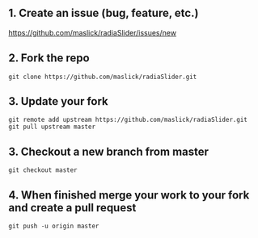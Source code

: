 ## 1. Create an issue (bug, feature, etc.)
https://github.com/maslick/radiaSlider/issues/new

## 2. Fork the repo
```
git clone https://github.com/maslick/radiaSlider.git
```

## 3. Update your fork
```
git remote add upstream https://github.com/maslick/radiaSlider.git
git pull upstream master
```

## 3. Checkout a new branch from master
```
git checkout master
```

## 4. When finished merge your work to your fork and create a pull request
```
git push -u origin master
```

